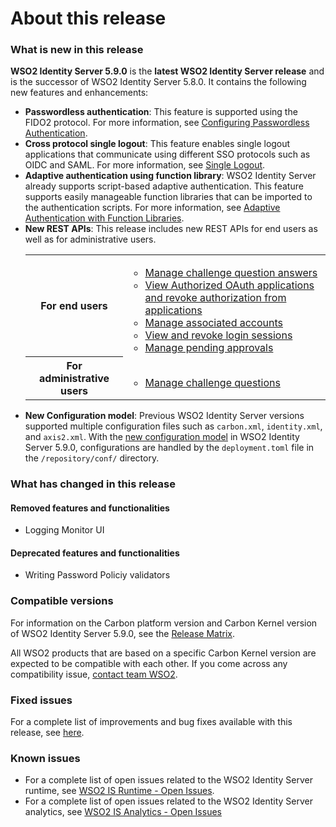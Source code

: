 # About this release

### What is new in this release

**WSO2 Identity Server 5.9.0** is the **latest WSO2 Identity Server release** and is the successor of WSO2 Identity Server 5.8.0. It contains the following new features and enhancements:


<ul>
    <li><b>Passwordless authentication</b>: This feature is supported using the FIDO2 protocol. For more information, see <a href="../../learn/configuring-passwordless-authentication">Configuring Passwordless Authentication</a>.</li>
    <li><b>Cross protocol single logout</b>: This feature enables single logout applications that communicate using different SSO protocols such as OIDC and SAML. For more information, see <a href="../../get-started/cross-protocol-single-logout">Single Logout</a>.</li>
    <li><b>Adaptive authentication using function library</b>: WSO2 Identity Server already supports script-based adaptive authentication. This feature supports easily manageable function libraries that can be imported to the authentication scripts. For more information, see <a href="../../learn/adaptive-authentication-with-function-librabry">Adaptive Authentication with Function Libraries</a>.</li>
    <li><b>New REST APIs</b>: This release includes new REST APIs for end users as well as for administrative users.        	
		<table>
			<tr>
				<th>For end users</th>
				<td>
					<ul>
						<li><a href="../../develop/challenge-rest-api">Manage challenge question answers</a></li>
						<li><a href="../../develop/authorized-apps-rest-api">View Authorized OAuth applications and revoke authorization from applications</a></li>
						<li><a href="../../develop/association-rest-api">Manage associated accounts</a></li>
						<li><a href="../../develop/session-mgt-rest-api">View and revoke login sessions</a></li>
						<li><a href="../../develop/approvals-rest-api">Manage pending approvals</a></li>
					</ul>
				</td>				
			</tr>
			<tr>
				<th>For administrative users</th>
				<td>
					<ul>
						<li><a href="../../develop/challenge-rest-api">Manage challenge questions</a></li>
					</ul>
				</td>				
			</tr>
		</table>
	</li>
	<li><b>New Configuration model</b>: Previous WSO2 Identity Server versions supported multiple configuration files such as <code>carbon.xml</code>, <code>identity.xml</code>, and <code>axis2.xml</code>. With the <a href="../../references/new-configuration-model">new configuration model</a> in WSO2 Identity Server 5.9.0, configurations are handled by the <code>deployment.toml</code> file in the <code><IS_HOME>/repository/conf/</code> directory.</li> 
</ul>


### What has changed in this release

#### Removed features and functionalities

-	Logging Monitor UI
 

#### Deprecated features and functionalities

-	Writing Password Policiy validators 


### Compatible versions

For information on the Carbon platform version and Carbon Kernel version
of WSO2 Identity Server 5.9.0, see the [Release
Matrix](https://wso2.com/products/carbon/release-matrix/).

All WSO2 products that are based on a specific Carbon Kernel version are
expected to be compatible with each other. If you come across any
compatibility issue, [contact team WSO2](https://wso2.com/contact/).

### Fixed issues

For a complete list of improvements and bug fixes available with this
release, see [here](https://github.com/wso2/product-is/milestone/83?closed=1).

### Known issues

-   For a complete list of open issues related to the WSO2 Identity
    Server runtime, see [WSO2 IS Runtime - Open
    Issues](https://github.com/wso2/product-is/issues).
-   For a complete list of open issues related to the WSO2 Identity
    Server analytics, see [WSO2 IS Analytics - Open
    Issues](https://github.com/wso2/analytics-is/issues)
